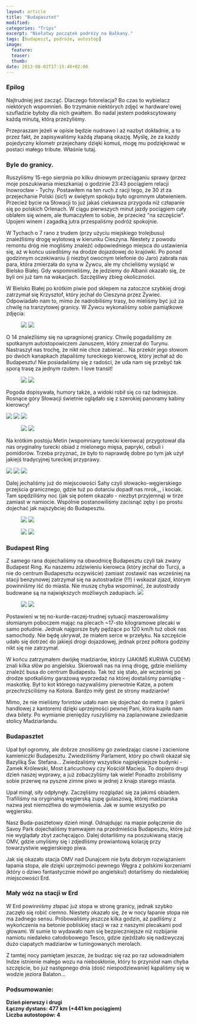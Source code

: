 ```yaml
---
layout: article
title: "Budapasztet"
modified:
categories: "Trips"
excerpt: "Niełatwy początek podróży na Bałkany."
tags: [budapeszt, podróże, autostop]
image:
  feature:
  teaser:
  thumb:
date: 2013-08-02T17:15:40+02:00
---
```

<div class="notice"><h3>Epilog</h3></div>
Najtrudniej jest zacząć. Dlaczego fotorelacja? Bo czas to wybielacz niektórych wspomnień. Bo trzymanie niektórych zdjęć w hardware'owej szufladzie byłoby dla nich gwałtem. Bo nadal jestem podekscytowany każdą minutą, którą przeżyliśmy.

Przepraszam jeżeli w opisie będzie nudnawo i aż nazbyt dokładnie, a to przez fakt, że zapisywaliśmy każdą złapaną okazję. Myślę, że za każdy pojedyczny kilometr przejechany dzięki komuś, mogę mu podziękować w postaci małego tribute. Właśnie tutaj.

<div class="notice"><h3>Byle do granicy.</h3></div>
Ruszyliśmy 15-ego sierpnia po kilku dniowym przeciąganiu sprawy (przez moje poszukiwania mieszkania) o godzinie 23:43 pociągiem relacji Inowrocław - Tychy. Postawiłem na ten ruch z racji tego, że 30 zł za przejechanie Polski (sic!) w świętym spokoju było ogromnym ułatwieniem. Przecież bycie na Słowacji to już jakaś ciekawsza przygoda niż człapanie się po polskich Orlenach. W ciągu pierwszych minut jazdy pociągiem cały oblałem się winem, ale tłumaczyłem to sobie, że przecież "na szczęście". Upojeni winem i zagadką jutra przespaliśmy podróż spokojnie.

W Tychach o 7 rano z trudem (przy użyciu miejskiego trolejbusu) znaleźliśmy drogę wylotową w kierunku Cieszyna. Niestety z powodu remontu dróg nie mogliśmy znaleźć odpowiedniego miejsca do ustawienia się, aż w końcu usiedliśmy na drodze dojazdowej do krajówki. Po ponad godzinnym oczekiwaniu (i niezbyt owocnym telefonie do Jaro) zabrała nas para, która zmierzała do syna w Żywcu, ale my chcieliśmy wysiąść w Bielsko Białej. Gdy wspomnieliśmy, że jedziemy do Albanii okazało się, że byli oni już tam na wakacjach. Szczęśliwy zbieg okoliczności.

W Bielsko Białej po krótkim piwie pod sklepem na zatoczce szybkiej drogi zatrzymał się Krzysztof, który jechał do Cieszyna przez Żywiec. Odpowiadało nam to, mimo że nadrobiliśmy trasy, bo mieliśmy być już za chwilę na tranzytowej granicy. W Żywcu wykonaliśmy sobie pamiątkowe zdjęcia:

<figure class="half">   
    <img src="http://nikodamn.github.io/images/albania/1i2/1.jpg">
    <img src="http://nikodamn.github.io/images/albania/1i2/2.jpg">
</figure>

O 14 znaleźliśmy się na upragnionej granicy. Chwilę pogadaliśmy ze spotkanym autostopowiczem Januszem, który zmierzał do Turynu. Nastraszył nas trochę, że nikt nie chce zabierać... Na przekór jego słowom po dwóch kanapkach złapaliśmy tureckiego kierowcę, który jechał aż do Budapesztu! Nie posiadaliśmy się z radości, że uda nam się przebyć tak sporą trasę za jednym rzutem. I love transit!

<figure class="half">   
    <img src="http://nikodamn.github.io/images/albania/1i2/3.jpg">
    <img src="http://nikodamn.github.io/images/albania/1i2/4.jpg">
</figure>

Pogoda dopisywała, humory także, a widoki robił się co raz ładniejsze. Rosnące góry Słowacji świetnie oglądało się z szerokiej panoramy kabiny kierowcy!

<img src="http://nikodamn.github.io/images/albania/1i2/5.jpg">

<img src="http://nikodamn.github.io/images/albania/1i2/7.jpg">

<img src="http://nikodamn.github.io/images/albania/1i2/8.jpg">

<figure class="half">   
    <img src="http://nikodamn.github.io/images/albania/1i2/9.jpg">
    <img src="http://nikodamn.github.io/images/albania/1i2/10.jpg">
</figure>

Na krótkim postoju Metin (wspomniany turecki kierowca) przygotował dla nas oryginalny turecki obiad z mielonego mięsa, papryki, cebuli i pomidorów. Trzeba przyznać, że było to naprawdę dobre po tym jak użył jakiejś tradycyjnej tureckiej przyprawy.

<img src="http://nikodamn.github.io/images/albania/1i2/11.jpg">

<img src="http://nikodamn.github.io/images/albania/1i2/12.jpg">

<img src="http://nikodamn.github.io/images/albania/1i2/13.jpg">

Dalej jechaliśmy już do miejscowości Sahy czyli słowacko-węgierskiego przejścia granicznego, gdzie tuż po dotarciu dopadł nas mrok.,, i kociak. Tam spędziliśmy noc (jak się potem okazało - niezbyt przyjemną) w tirze zamiast w namiocie. Wspólnie postanowiliśmy zacisnąć zęby i po prostu dojechać jak najszybciej do Budapesztu.

<figure class="half">   
    <img src="http://nikodamn.github.io/images/albania/1i2/14.jpg">
    <img src="http://nikodamn.github.io/images/albania/1i2/15.jpg">
</figure>

<figure class="half">   
    <img src="http://nikodamn.github.io/images/albania/1i2/16.jpg">
    <img src="http://nikodamn.github.io/images/albania/1i2/17.jpg">
</figure>

<div class="notice"><h3>Budapest Ring</h3></div>
Z samego rana dojechaliśmy na obwodnicę Budapesztu czyli tak zwany Budapest Ring. Ku naszemu zdziwieniu kierowca (który jechał do Turcji, a nie do centrum Budapesztu oczywiście) zamiast zostawić nas wcześniej na stacji benzynowej zatrzymał się na autostradzie (!!!) i wskazał zjazd, którym powinniśmy iść do miasta. Nie muszę chyba wspominać, że autostrady budowane są na największych możliwych zadupiach.

<img src="http://nikodamn.github.io/images/albania/1i2/18.jpg">

<figure class="half">   
    <img src="http://nikodamn.github.io/images/albania/1i2/19.jpg">
    <img src="http://nikodamn.github.io/images/albania/1i2/20.jpg">
</figure>

Postawieni w tej no-kurde-raczej-trudnej sytuacji maszerowaliśmy słomianym poboczem mając na plecach ~17-sto kilogramowe plecaki w samo południe. Jednak najgorsze były pędzące po 120 km/h tuż obok nas samochody. Nie będę ukrywał, że miałem serce w przełyku. Na szczęście udało się dotrzeć do jakiejś drogi dojazdowej, jednak przez półtora godziny nikt się nie zatrzymał.


W końcu zatrzymałem dwójkę madziarów, którzy (JAKIMŚ KURWA CUDEM) znali kilka słów po angielsku. Skierowali nas na inną drogę, gdzie mieliśmy znaleźć busa do centrum Budapestu. Tak też się stało, ale wcześniej po drodze spotkaliśmy garażową wyprzedaż na której dostaliśmy pamiątkę - maskotkę. Był to kot którego nazywaliśmy pierwotnie Katze, a potem przechrzściliśmy na Kotora. Bardzo miły gest ze strony madziarów!

Mimo, że nie mieliśmy forintów udało nam się dojechać do metra (i galerii handlowej z kantorem) dzięki uprzejmości pewnej Pani, która kupiła nam dwa bilety. Po wymianie pieniędzy ruszyliśmy na zaplanowane zwiedzanie stolicy Madziarlandu.

<div class="notice"><h3>Budapasztet</h3></div>

Upał był ogromny, ale dobrze znosiliśmy go zwiedzając ciasne i zacienione kamieniczki Budapesztu. Zwiedziliśmy Parlament, który po chwili okazał się Bazyliką Św. Stefana... Zwiedzaliśmy wszystkie najpiękniejsze budynki - Zamek Królewski, Most Łańcuchowy czy Kościół Macieja. To dopiero drugi dzień naszej wyprawy, a już zobaczyliśmy tak wiele! Ponadto zrobiliśmy sobie przerwę na pyszne zimne piwo w jednej z knajp starego miasta.














Upał minął, siły odpłynęły. Zaczęliśmy rozglądać się za jakimś obiadem. Trafiliśmy na oryginalną węgierską zupę gulaszową, której madziarska nazwa jest niemożłiwa do wymówienia. Jak w sumie wszystko po węgiersku.


Nasz Buda-pasztetowy dzień minął. Odnajdując na mapie połączenie do Savoy Park dojechaliśmy tramwajem na przedmieścia Budapesztu, które już nie wyglądały zbyt zachęcająco. Dalej dotarliśmy na poszukiwaną stację OMV, gdzie umyliśmy się i zdjedliśmy prowiantową kolację przy towarzystwie węgierskiego piwa.


Jak się okazało stacja OMV nad Dunajcem nie była dobrym rozwiązaniem łapania stopa, ale dzięki uprzejmości pewnego Węgra z polskimi korzeniami (który o dziwo fantastycznie mówił po angielsku!) dotarliśmy do niedalekiej miejscowości Erd.

<div class="notice"><h3>Mały wóz na stacji w Erd</h3></div>

W Erd powinniśmy złapać już stopa w stronę granicy, jednak szybko zaczęło się robić ciemno. Niestety okazało się, że w nocy łapanie stopa nie ma żadnego sensu. Próbowaliśmy jeszcze kilka godzin, aż padliśmy z wykończenia na betonie pobliskiej stacji w raz z naszymi plecakami pod głowami. W sumie to wydawało nam się bezpieczniejsze niż rozbijanie namiotu niedaleko całodobowego Tesco, gdzie zjeżdżało się nadzwyczaj dużo ciapatych madziarów w tuningowanych merolach.

Z tamtej nocy pamiętam jeszcze, że budząc się raz po raz udowadniałem Indze istnienie małego wozu na nieboskłonie, który to przyniósł nam chyba szczęście, bo już następnego dnia (dość niespodziewanie) kąpaliśmy się w wodzie jeziora Balaton...



<div class="notice"><h3>
Podsumowanie:
</h3></div>

<b>
Dzień pierwszy i drugi<br>
Łączny dystans: 477 km (+441 km pociągiem)<br>
Liczba autostopów: 4
</b>